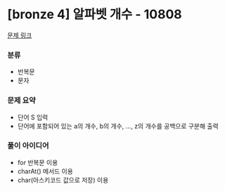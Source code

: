 # [bronze 4] 알파벳 개수 - 10808

[문제 링크](https://www.acmicpc.net/problem/10808)

### 분류
- 반복문
- 문자

### 문제 요약
- 단어 S 입력
- 단어에 포함되어 있는 a의 개수, b의 개수, …, z의 개수를 공백으로 구분해 출력

### 풀이 아이디어
- for 반복문 이용
- charAt() 메서드 이용
- char(아스키코드 값으로 저장) 이용